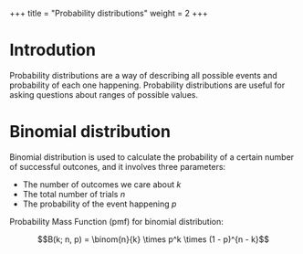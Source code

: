 +++
title = "Probability distributions"
weight = 2
+++

# Introdution

Probability distributions are a way of describing all possible events and probability of each one happening. Probability distributions are useful for asking questions about ranges of possible values.

# Binomial distribution

Binomial distribution is used to calculate the probability of a certain number of successful outcones, and it involves three parameters:

- The number of outcomes we care about $k$
- The total number of trials $n$
- The probability of the event happening $p$

Probability Mass Function (pmf) for binomial distribution:

$$B(k; n, p) = \binom{n}{k} \times p^k \times (1 - p)^{n - k}$$
